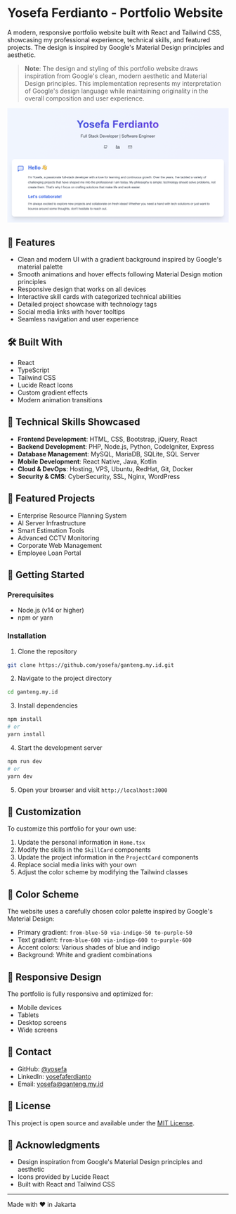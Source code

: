 # Yosefa Ferdianto - Portfolio Website

A modern, responsive portfolio website built with React and Tailwind CSS, showcasing my professional experience, technical skills, and featured projects. The design is inspired by Google's Material Design principles and aesthetic.

> **Note**: The design and styling of this portfolio website draws inspiration from Google's clean, modern aesthetic and Material Design principles. This implementation represents my interpretation of Google's design language while maintaining originality in the overall composition and user experience.

![Portfolio Preview](./preview.png)

## 🌟 Features

- Clean and modern UI with a gradient background inspired by Google's material palette
- Smooth animations and hover effects following Material Design motion principles
- Responsive design that works on all devices
- Interactive skill cards with categorized technical abilities
- Detailed project showcase with technology tags
- Social media links with hover tooltips
- Seamless navigation and user experience

## 🛠️ Built With

- React
- TypeScript
- Tailwind CSS
- Lucide React Icons
- Custom gradient effects
- Modern animation transitions

## 🚀 Technical Skills Showcased

- **Frontend Development**: HTML, CSS, Bootstrap, jQuery, React
- **Backend Development**: PHP, Node.js, Python, CodeIgniter, Express
- **Database Management**: MySQL, MariaDB, SQLite, SQL Server
- **Mobile Development**: React Native, Java, Kotlin
- **Cloud & DevOps**: Hosting, VPS, Ubuntu, RedHat, Git, Docker
- **Security & CMS**: CyberSecurity, SSL, Nginx, WordPress

## 💼 Featured Projects

- Enterprise Resource Planning System
- AI Server Infrastructure
- Smart Estimation Tools
- Advanced CCTV Monitoring
- Corporate Web Management
- Employee Loan Portal

## 🚀 Getting Started

### Prerequisites

- Node.js (v14 or higher)
- npm or yarn

### Installation

1. Clone the repository
```bash
git clone https://github.com/yosefa/ganteng.my.id.git
```

2. Navigate to the project directory
```bash
cd ganteng.my.id
```

3. Install dependencies
```bash
npm install
# or
yarn install
```

4. Start the development server
```bash
npm run dev
# or
yarn dev
```

5. Open your browser and visit `http://localhost:3000`

## 📝 Customization

To customize this portfolio for your own use:

1. Update the personal information in `Home.tsx`
2. Modify the skills in the `SkillCard` components
3. Update the project information in the `ProjectCard` components
4. Replace social media links with your own
5. Adjust the color scheme by modifying the Tailwind classes

## 🎨 Color Scheme

The website uses a carefully chosen color palette inspired by Google's Material Design:
- Primary gradient: `from-blue-50 via-indigo-50 to-purple-50`
- Text gradient: `from-blue-600 via-indigo-600 to-purple-600`
- Accent colors: Various shades of blue and indigo
- Background: White and gradient combinations

## 📱 Responsive Design

The portfolio is fully responsive and optimized for:
- Mobile devices
- Tablets
- Desktop screens
- Wide screens

## 📧 Contact

- GitHub: [@yosefa](https://github.com/yosefa)
- LinkedIn: [yosefaferdianto](https://linkedin.com/in/yosefaferdianto)
- Email: yosefa@ganteng.my.id

## 📄 License

This project is open source and available under the [MIT License](LICENSE).

## 🙏 Acknowledgments

- Design inspiration from Google's Material Design principles and aesthetic
- Icons provided by Lucide React
- Built with React and Tailwind CSS

---

Made with ♥ in Jakarta